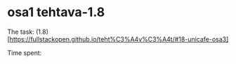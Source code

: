 # osa1 tehtava-1.8

The task: (1.8)[https://fullstackopen.github.io/teht%C3%A4v%C3%A4t/#18-unicafe-osa3]

Time spent: 
